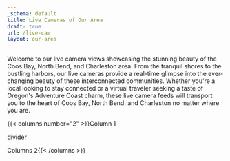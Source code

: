 ```yaml
---
_schema: default
title: Live Cameras of Our Area
draft: true
url: /live-cam
layout: our-area
---
```

Welcome to our live camera views showcasing the stunning beauty of the Coos Bay, North Bend, and Charleston area. From the tranquil shores to the bustling harbors, our live cameras provide a real-time glimpse into the ever-changing beauty of these interconnected communities. Whether you're a local looking to stay connected or a virtual traveler seeking a taste of Oregon's Adventure Coast charm, these live camera feeds will transport you to the heart of Coos Bay, North Bend, and Charleston no matter where you are.

{{< columns number="2" >}}Column 1

divider

Columns 2{{< /columns >}}